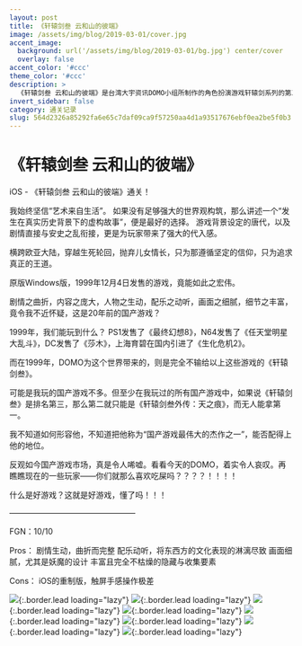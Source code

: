 ```yaml
---
layout: post
title: 《轩辕剑叁 云和山的彼端》
image: /assets/img/blog/2019-03-01/cover.jpg
accent_image: 
  background: url('/assets/img/blog/2019-03-01/bg.jpg') center/cover
  overlay: false
accent_color: '#ccc'
theme_color: '#ccc'
description: >
  《轩辕剑叁 云和山的彼端》是台湾大宇资讯DOMO小组所制作的角色扮演游戏轩辕剑系列的第三代作品，于1999年12月4日在台湾发行，同月在中国大陆发行，为首款在中国大陆发行的轩辕剑系列游戏。故事背景设定为唐安史之乱前后。
invert_sidebar: false
category: 通关记录
slug: 564d2326a85292fa6e65c7daf09ca9f57250aa4d1a93517676ebf0ea2be5f0b3
---
```


# 《轩辕剑叁 云和山的彼端》

iOS - 《轩辕剑叁 云和山的彼端》通关！

我始终坚信“艺术来自生活”。
如果没有足够强大的世界观构筑，那么讲述一个“发生在真实历史背景下的虚构故事”，便是最好的选择。
游戏背景设定的唐代，以及剧情直接与安史之乱衔接，更是为玩家带来了强大的代入感。

横跨欧亚大陆，穿越生死轮回，抛弃儿女情长，只为那遵循坚定的信仰，只为追求真正的王道。

原版Windows版，1999年12月4日发售的游戏，竟能如此之宏伟。

剧情之曲折，内容之庞大，人物之生动，配乐之动听，画面之细腻，细节之丰富，竟令我不近怀疑，这是20年前的国产游戏？

1999年，我们能玩到什么？
PS1发售了《最终幻想8》，N64发售了《任天堂明星大乱斗》，DC发售了《莎木》，上海育碧在国内引进了《生化危机2》。

而在1999年，DOMO为这个世界带来的，则是完全不输给以上这些游戏的《轩辕剑叁》。

可能是我玩的国产游戏不多。但至少在我玩过的所有国产游戏中，如果说《轩辕剑叁》是排名第三，那么第二就只能是《轩辕剑叁外传：天之痕》，而无人能拿第一。

我不知道如何形容他，不知道把他称为“国产游戏最伟大的杰作之一”，能否配得上他的地位。

反观如今国产游戏市场，真是令人唏嘘。看看今天的DOMO，着实令人哀叹。再瞧瞧现在的一些玩家——你们就那么喜欢吃屎吗？？？？！！！！

什么是好游戏？这就是好游戏，懂了吗！！！

————————————————

FGN：10/10

Pros：
剧情生动，曲折而完整
配乐动听，将东西方的文化表现的淋漓尽致
画面细腻，尤其是妖魔的设计
丰富且完全不枯燥的隐藏与收集要素

Cons：
iOS的重制版，触屏手感操作极差

![](/assets/img/blog/2019-03-01/1.jpg){:.border.lead loading="lazy"}
![](/assets/img/blog/2019-03-01/2.jpg){:.border.lead loading="lazy"}
![](/assets/img/blog/2019-03-01/3.jpg){:.border.lead loading="lazy"}
![](/assets/img/blog/2019-03-01/4.jpg){:.border.lead loading="lazy"}
![](/assets/img/blog/2019-03-01/5.jpg){:.border.lead loading="lazy"}
![](/assets/img/blog/2019-03-01/6.jpg){:.border.lead loading="lazy"}
![](/assets/img/blog/2019-03-01/7.jpg){:.border.lead loading="lazy"}
![](/assets/img/blog/2019-03-01/8.jpg){:.border.lead loading="lazy"}

